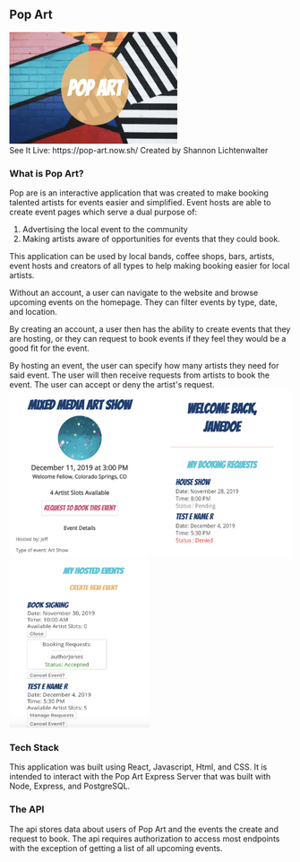 
## Pop Art 
<img src='./src/screenshots/logo.png' height='200' width='300'/>
<br>
See It Live: https://pop-art.now.sh/
Created by Shannon Lichtenwalter

### What is Pop Art?
Pop are is an interactive application that was created to make booking talented artists for events easier and simplified. Event hosts are able to create event pages which serve a dual purpose of: 
1. Advertising the local event to the community
2. Making artists aware of opportunities for events that they could book. 

This application can be used by local bands, coffee shops, bars, artists, event hosts and creators of all types to help making booking easier for local artists. 

Without an account, a user can navigate to the website and browse upcoming events on the homepage. They can filter events by type, date, and location.

By creating an account, a user then has the ability to create events that they are hosting, or they can request to book events if they feel they would be a good fit for the event. 

By hosting an event, the user can specify how many artists they need for said event. The user will then receive requests from artists to book the event. The user can accept or deny the artist's request. 
<br>
<img src='./src/screenshots/EventPageImage.png' height='300' width='250'>
<img src='./src/screenshots/BookingRequests.png' height='300' width='250'>
<img src='./src/screenshots/HostedEvents.png' height='300' width='250'>

### Tech Stack

This application was built using React, Javascript, Html, and CSS. It is intended to interact with the Pop Art Express Server that was built with Node, Express, and PostgreSQL.


### The API
The api stores data about users of Pop Art and the events the create and request to book. The api requires authorization to access most endpoints with the exception of getting a list of all upcoming events. 

